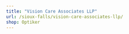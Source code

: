 ```yaml
---
title: "Vision Care Associates LLP"
url: /sioux-falls/vision-care-associates-llp/
shop: Optiker
---
```

